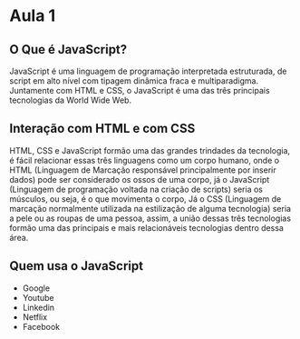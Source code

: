 # Aula 1

## O Que é JavaScript?
JavaScript é uma linguagem de programação interpretada estruturada, de script em alto nível com tipagem dinâmica fraca e multiparadigma. Juntamente com HTML e CSS, o JavaScript é uma das três principais tecnologias da World Wide Web.

## Interação com HTML e com CSS
HTML, CSS e JavaScript formão uma das grandes trindades da tecnologia, é fácil relacionar essas três linguagens como um corpo humano, onde o HTML (Linguagem de Marcação responsável principalmente por inserir dados) pode ser considerado os ossos de uma corpo, já o JavaScript (Linguagem de programação voltada na criação de scripts) seria os músculos, ou seja, é o que movimenta o corpo, Já o CSS (Linguagem de marcação normalmente utilizada na estilização de alguma tecnologia) seria a pele ou as roupas de uma pessoa, assim, a união dessas três tecnologias formão uma das principais e mais relacionáveis tecnologias dentro dessa área.

## Quem usa o JavaScript
* Google
* Youtube
* Linkedin
* Netflix
* Facebook